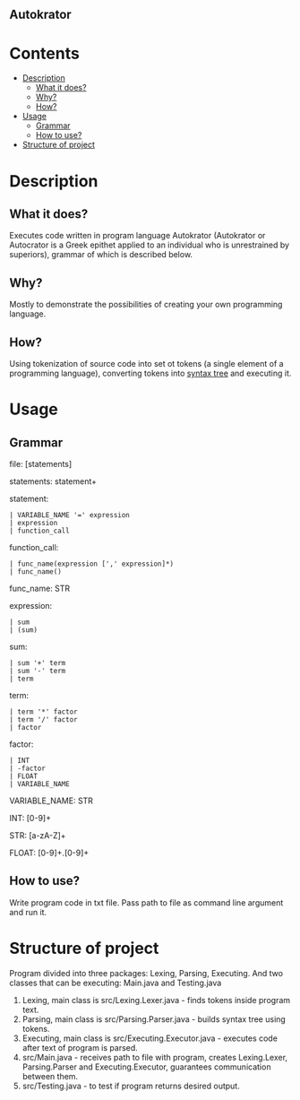 ## Autokrator
# Contents
* [Description](#description)
   * [What it does?](#what-it-does)
   * [Why?](#why)
   * [How?](#how)
* [Usage](#usage)
   * [Grammar](#grammar)
   * [How to use?](#how-to-use) 
* [Structure of project](#structure-of-project)

# Description
## What it does?
Executes code written in program language Autokrator (Autokrator or Autocrator is a Greek epithet applied to an individual who is unrestrained by superiors), grammar of which is described below.

## Why?
Mostly to demonstrate the possibilities of creating your own programming language.
   
## How?
Using tokenization of source code into set ot tokens (a single element of a programming language), converting tokens into [syntax tree](https://en.wikipedia.org/wiki/Abstract_syntax_tree) and executing it.

# Usage
## Grammar
file: [statements]

statements: statement+

statement: 

    | VARIABLE_NAME '=' expression
    | expression
    | function_call

function_call: 

    | func_name(expression [',' expression]*)
    | func_name()

func_name: STR

expression: 

    | sum 
    | (sum)

sum: 

    | sum '+' term 
    | sum '-' term 
    | term

term: 

    | term '*' factor 
    | term '/' factor 
    | factor

factor: 

    | INT 
    | -factor
    | FLOAT
    | VARIABLE_NAME

VARIABLE_NAME: STR

INT: [0-9]+ 

STR: [a-zA-Z]+

FLOAT: [0-9]+.[0-9]+

## How to use?
Write program code in txt file. Pass path to file as command line argument and run it.

# Structure of project
Program divided into three packages: Lexing, Parsing, Executing.  And two classes that can be executing: Main.java and Testing.java
1. Lexing, main class is src/Lexing.Lexer.java - finds tokens inside program text.
2. Parsing, main class is src/Parsing.Parser.java - builds syntax tree using tokens.
3. Executing, main class is src/Executing.Executor.java - executes code after text of program is parsed.
4. src/Main.java - receives path to file with program, creates Lexing.Lexer, Parsing.Parser and Executing.Executor, guarantees communication between them.
5. src/Testing.java - to test if program returns desired output.
